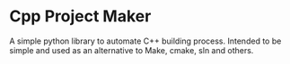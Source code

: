 # Cpp Project Maker
 A simple python library to automate C++ building process. Intended to be simple and used as an alternative to Make, cmake, sln and others.
